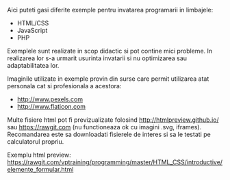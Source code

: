 Aici puteti gasi diferite exemple pentru invatarea programarii in limbajele:

- HTML/CSS
- JavaScript
- PHP

Exemplele sunt realizate in scop didactic si pot contine mici probleme. 
In realizarea lor s-a urmarit usurinta invatarii si nu optimizarea sau adaptabilitatea lor.

Imaginile utilizate in exemple provin din surse care permit utilizarea atat personala cat si profesionala a acestora:
- http://www.pexels.com
- http://www.flaticon.com

Multe fisiere html pot fi previzualizate folosind http://htmlpreview.github.io/ sau https://rawgit.com (nu functioneaza ok cu imagini .svg, iframes).
Recomandarea este sa downloadati fisierele de interes si sa le testati pe calculatorul propriu.

Exemplu html preview: https://rawgit.com/vptraining/programming/master/HTML_CSS/introductive/elemente_formular.html

